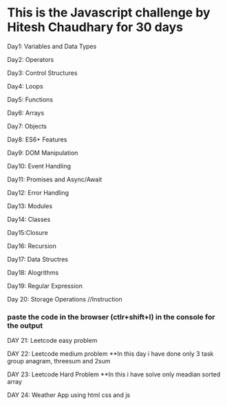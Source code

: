 <h1>This is the Javascript challenge by Hitesh Chaudhary for 30 days </h1>

Day1: Variables and Data Types  

Day2: Operators 

Day3: Control Structures

Day4: Loops

Day5: Functions

Day6: Arrays

Day7: Objects 

Day8: ES6+ Features

Day9: DOM Manipulation

Day10: Event Handling

Day11: Promises and Async/Await

Day12: Error Handling

Day13: Modules

Day14: Classes

Day15:Closure

Day16: Recursion

Day17: Data Structres

Day18: Alogrithms

Day19: Regular Expression 

Day 20: Storage Operations //Instruction
<h3> paste the code in the browser (ctlr+shift+I) in the console for the output </h3>

DAY 21: Leetcode easy problem

DAY 22: Leetcode medium problem
**In this day i have done only 3 task group anagram, threesum and 2sum

DAY 23: Leetcode Hard Problem 
**In this i have solve only meadian sorted array 

DAY 24: Weather App using html css and js

